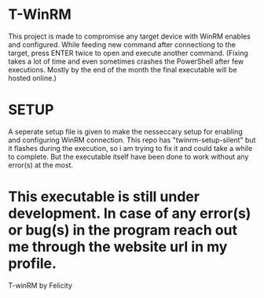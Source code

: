 # T-WinRM

This project is made to compromise any target device with WinRM enables and configured.
While feeding new command after connectiong to the target, press ENTER twice to open and execute another command.  (Fixing takes a lot of time and even sometimes crashes the PowerShell after few executions. Mostly by the end of the month the final executable will be hosted online.)

# SETUP
A seperate setup file is given to make the nesseccary setup for enabling and configuring WinRM connection.
This repo has "twinrm-setup-silent" but it flashes during the execution, so i am trying to fix it and could take a while to complete.
But the executable itself have been done to work without any error(s) at the most.

# This executable is still under development. In case of any error(s) or bug(s) in the program reach out me through the website url in my profile. 






T-winRM by Felicity
